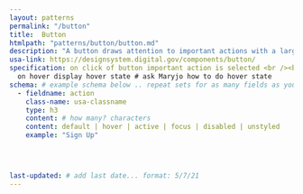 ```yaml
---
layout: patterns
permalink: "/button"
title:  Button
htmlpath: "patterns/button/button.md"
description: "A button draws attention to important actions with a large selectable surface."
usa-link: https://designsystem.digital.gov/components/button/
specification: on click of button important action is selected <br /><br />
  on hover display hover state # ask Maryjo how to do hover state 
schema: # example schema below .. repeat sets for as many fields as you have
  - fieldname: action
    class-name: usa-classname
    type: h3
    content: # how many? characters
    content: default | hover | active | focus | disabled | unstyled
    example: "Sign Up"
  



last-updated: # add last date... format: 5/7/21
---
```

<!--- if extra information is needed for this pattern, write here in Markdown. -->
<!--- to learn markdown format go to https://docs.github.com/en/github/writing-on-github/basic-writing-and-formatting-syntax -->


